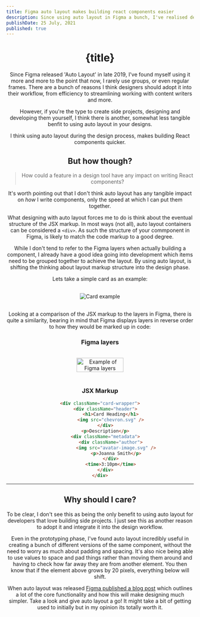 ```yaml
---
title: Figma auto layout makes building react components easier
description: Since using auto layout in Figma a bunch, I've realised designing everything with it simplifies component creation in React.
publishDate: 25 July, 2021
published: true
---
```


<script>
  import Header from '../../components/Header.svelte';
  import "prism-themes/themes/prism-one-dark.min.css"
  // import CodeBlock from '../../components/CodeBlock.svelte';

  let testCode = `

<div className="card-wrapper">
  <div className="header">
    <h1>Card Heading</h1>
    <img src="chevron.svg" />
  </div>
  <p>Description</p>
  <div className="metadata">
    <div className="author">
      <img src="avatar-image.svg"/>
      <p>Joanna Smith</p>
    </div>
    <time>3:10pm</time>
  </div>
</div>
  `
</script>

<Header title={title}/>

# {title}

Since Figma released 'Auto Layout' in late 2019, I've found myself using it more and more to the point that now, I rarely use groups, or even regular frames. There are a bunch of reasons I think designers should adopt it into their workflow, from efficiency to streamlining working with content writers and more.

However, if you're the type to create side projects, designing and developing them yourself, I think there is another, somewhat less tangible benfit to using auto layout in your designs.

I think using auto layout during the design process, makes building React components quicker.

## But how though?

> How could a feature in a design tool have any impact on writing React components?

It's worth pointing out that I don't think auto layout has any tangible impact on _how_ I write components, only the speed at which I can put them together.

What designing with auto layout forces me to do is think about the eventual structure of the JSX markup. In most ways (not all), auto layout containers can be considered a `<div>`. As such the structure of your commponent in Figma, is likely to match the code markup to a good degree.

While I don't tend to refer to the Figma layers when actually building a component, I already have a good idea going into development which items need to be grouped together to achieve the layout. By using auto layout, is shifting the thinking about layout markup structure into the design phase.

Lets take a simple card as an example:

<div style='width: 100%; background-color: rgba(255, 255, 255, 0.06); padding: 16px 0; display: flex; justify-content: center'>
<img src="/img/figma-autolayout/card-example.svg" alt="Card example"/>
</div>

Looking at a comparison of the JSX markup to the layers in Figma, there is quite a similarity, bearing in mind that Figma displays layers in reverse order to how they would be marked up in code:

### Figma layers

<div style='width: 100%; background-color: rgba(255, 255, 255, 0.06); padding: 16px 0; display: flex; justify-content: center; margin-bottom: 24px;'>
<img src="/img/figma-autolayout/figma-layer-example.png" alt="Example of Figma layers" width="50%" />
</div>

### JSX Markup

```html
<div className="card-wrapper">
	<div className="header">
		<h1>Card Heading</h1>
		<img src="chevron.svg" />
	</div>
	<p>Description</p>
	<div className="metadata">
		<div className="author">
			<img src="avatar-image.svg" />
			<p>Joanna Smith</p>
		</div>
		<time>3:10pm</time>
	</div>
</div>
```

---

## Why should I care?

To be clear, I don't see this as being the only benefit to using auto layout for developers that love building side projects. I just see this as another reason to adopt it and integrate it into the design workflow.

Even in the prototyping phase, I've found auto layout incredibly useful in creating a bunch of different versions of the same component, without the need to worry as much about padding and spacing. It's also nice being able to use values to space and pad things rather than moving them around and having to check how far away they are from another element. You then know that if the element above grows by 20 pixels, everything below will shift.

When auto layout was released <a href="https://www.figma.com/blog/announcing-auto-layout/" target="_blank">Figma published a blog post</a> which outlines a lot of the core functionality and how this will make designing much simpler. Take a look and give auto layout a go! It might take a bit of getting used to initially but in my opinion its totally worth it.
